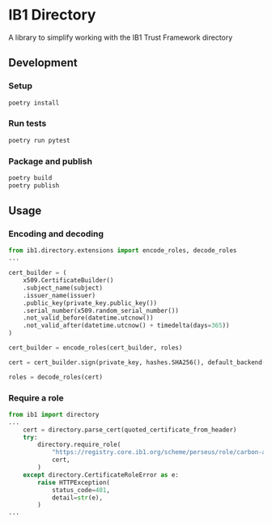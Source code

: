 # IB1 Directory

A library to simplify working with the IB1 Trust Framework directory

## Development

### Setup

```bash
poetry install
```

### Run tests

```bash
poetry run pytest
```

### Package and publish

```bash
poetry build
poetry publish
```

## Usage

### Encoding and decoding

```python
from ib1.directory.extensions import encode_roles, decode_roles
...

cert_builder = (
    x509.CertificateBuilder()
    .subject_name(subject)
    .issuer_name(issuer)
    .public_key(private_key.public_key())
    .serial_number(x509.random_serial_number())
    .not_valid_before(datetime.utcnow())
    .not_valid_after(datetime.utcnow() + timedelta(days=365))
)

cert_builder = encode_roles(cert_builder, roles)

cert = cert_builder.sign(private_key, hashes.SHA256(), default_backend())

roles = decode_roles(cert)
```

### Require a role

```python
from ib1 import directory
...
    cert = directory.parse_cert(quoted_certificate_from_header)
    try:
        directory.require_role(
            "https://registry.core.ib1.org/scheme/perseus/role/carbon-accounting",
            cert,
        )
    except directory.CertificateRoleError as e:
        raise HTTPException(
            status_code=401,
            detail=str(e),
        )
...
```
